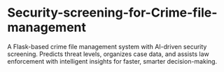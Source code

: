 # Security-screening-for-Crime-file-management
A Flask-based crime file management system with AI-driven security screening. Predicts threat levels, organizes case data, and assists law enforcement with intelligent insights for faster, smarter decision-making.
